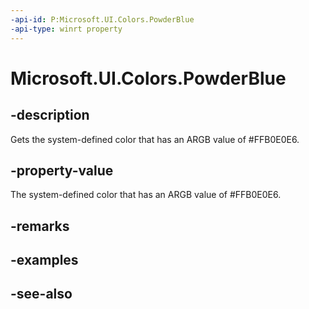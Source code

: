 ```yaml
---
-api-id: P:Microsoft.UI.Colors.PowderBlue
-api-type: winrt property
---
```


<!-- Property syntax
public Windows.UI.Color PowderBlue { get; }
-->

# Microsoft.UI.Colors.PowderBlue

## -description

Gets the system-defined color that has an ARGB value of #FFB0E0E6.

## -property-value

The system-defined color that has an ARGB value of #FFB0E0E6.

## -remarks

## -examples

## -see-also
